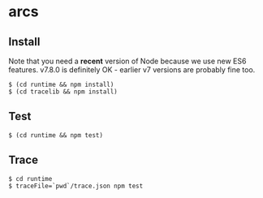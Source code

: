 # arcs

## Install

Note that you need a **recent** version of Node because we use new ES6 features. v7.8.0 is definitely OK - earlier v7 versions are probably fine too. 

```
$ (cd runtime && npm install)
$ (cd tracelib && npm install)
```

## Test
```
$ (cd runtime && npm test)
```

## Trace
```
$ cd runtime
$ traceFile=`pwd`/trace.json npm test
```
